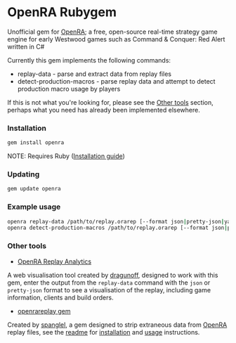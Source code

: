 # OpenRA Rubygem

Unofficial gem for [OpenRA](https://openra.net); a free, open-source real-time strategy game engine for early Westwood games such as Command & Conquer: Red Alert written in C#

Currently this gem implements the following commands:

* replay-data - parse and extract data from replay files
* detect-production-macros - parse replay data and attempt to detect production macro usage by players

If this is not what you're looking for, please see the [Other tools](#other-tools) section, perhaps what you need has already been implemented elsewhere.

### Installation
```sh
gem install openra
```

NOTE: Requires Ruby ([Installation guide](https://www.ruby-lang.org/en/documentation/installation/))

### Updating
```sh
gem update openra
```

### Example usage

```sh
openra replay-data /path/to/replay.orarep [--format json|pretty-json|yaml]
openra detect-production-macros /path/to/replay.orarep [--format json|pretty-json|yaml]
```

### Other tools

* [OpenRA Replay Analytics](https://dragunoff.github.io/OpenRA-replay-analytics/)

A web visualisation tool created by [dragunoff](https://github.com/dragunoff), designed to work with this gem, enter the output from the `replay-data` command with the `json` or `pretty-json` format to see a visualisation of the replay, including game information, clients and build orders.

* [openrareplay gem](https://rubygems.org/gems/openrareplay)

Created by [spanglel](https://github.com/spanglel), a gem designed to strip extraneous data from [OpenRA](https://openra.net) replay files, see the [readme](https://github.com/spanglel/OpenRAReplay) for [installation](https://github.com/spanglel/OpenRAReplay#installation) and [usage](https://github.com/spanglel/OpenRAReplay#usage) instructions.
